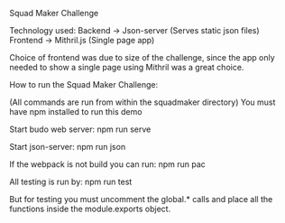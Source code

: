 Squad Maker Challenge

Technology used: Backend -> Json-server (Serves static json files) Frontend -> Mithril.js (Single page app)

Choice of frontend was due to size of the challenge, since the app only needed to show a single page using Mithril was a great choice.

How to run the Squad Maker Challenge:

(All commands are run from within the squadmaker directory) You must have npm installed to run this demo

Start budo web server: npm run serve

Start json-server: npm run json

If the webpack is not build you can run: npm run pac

All testing is run by: npm run test

But for testing you must uncomment the global.* calls and place all the functions inside the module.exports object.